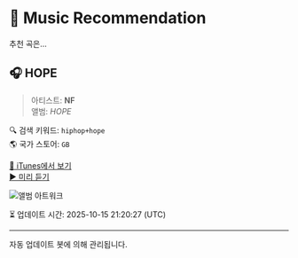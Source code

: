 
# 🎵 Music Recommendation

추천 곡은...

## 🎧 HOPE  
> 아티스트: **NF**  
> 앨범: _HOPE_  

🔍 검색 키워드: `hiphop+hope`  
🌎 국가 스토어: `GB`

[🔗 iTunes에서 보기](https://music.apple.com/gb/album/hope/1670412644?i=1670412645&uo=4)  
[▶️ 미리 듣기](https://audio-ssl.itunes.apple.com/itunes-assets/AudioPreview126/v4/41/64/d8/4164d8c6-934f-dab4-d091-cf84bddf06a1/mzaf_14539574139523582854.plus.aac.p.m4a)

![앨범 아트워크](https://is1-ssl.mzstatic.com/image/thumb/Music116/v4/5a/6d/1a/5a6d1a4e-ac13-c7e8-1eba-e80a35651622/23UMGIM07672.rgb.jpg/100x100bb.jpg)

⏳ 업데이트 시간: 2025-10-15 21:20:27 (UTC)

---
자동 업데이트 봇에 의해 관리됩니다.

